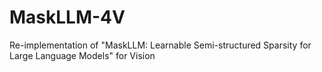 # MaskLLM-4V
Re-implementation of "MaskLLM: Learnable Semi-structured Sparsity for Large Language Models" for Vision
